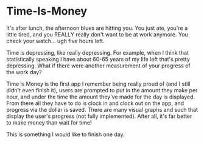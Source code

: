 # Time-Is-Money

It's after lunch, the afternoon blues are hitting you. You just ate, you're a little tired, and you REALLY really don't want to be at work anymore. You check your watch... ugh five hours left.

Time is depressing, like really depressing. For example, when I think that statistically speaking I have about 60-65 years of my life left that's pretty depressing. What if there were another measurement of your progress of the work day?

Time is Money is the first app I remember being really proud of (and I still didn't even finish it), users are prompted to put in the amount they make per hour, and under the time the amount they've made for the day is displayed. From there all they have to do is clock in and clock out on the app, and progress via the dollar is saved. There are many visual graphs and such that display the user's progress (not fully implemented). After all, it's far better to make money than wait for time!

This is something I would like to finish one day.
